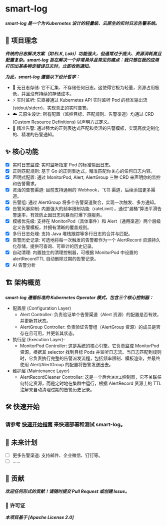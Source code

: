 # smart-log
***smart-log 是一个为 Kubernetes 设计的轻量级、云原生的实时日志告警系统。***

## 🌟 项目理念
***传统的日志解决方案（如 ELK, Loki）功能强大，但通常过于庞大、资源消耗高且配置复杂。smart-log 旨在解决一个非常具体且常见的痛点：我只想在我的应用打印出某条特定错误日志时，立即收到通知。***

***为此，smart-log 遵循以下设计哲学：***

- 🚫 无日志存储: 它不汇集、不存储任何日志。这使得它极为轻量，资源占用极低，并且没有持续的存储成本。
- ⚡️ 实时监听: 它直接通过 Kubernetes API 实时监听 Pod 的标准输出流 (stdout/stderr)，实现真正的实时告警。
- ☁️ 云原生设计: 所有配置（监控目标、匹配规则、告警渠道）均通过 CRD (Custom Resource Definitions) 以声明方式定义。
- 🎯 精准告警: 通过强大的正则表达式匹配和灵活的告警模板，实现高度定制化的、精准的告警通知。

## ✨ 核心功能
- [X] 实时日志监控: 实时监听指定 Pod 的标准输出日志。
- [X] 正则匹配规则: 基于 Go 的正则表达式，精准匹配你关心的任何日志内容。
- [X] 声明式配置: 通过 MonitorPod, Alert, AlertGroup 三种 CRD 来声明你的监控和告警需求。
- [X] 灵活的告警渠道: 目前支持通用的 Webhook，飞书 渠道，后续添加更多渠道。
- [X] 告警组: 通过 AlertGroup 将多个告警渠道聚合，实现一次触发、多方通知。
- [X] 告警风暴抑制: 内置强大的频率限制功能（rateLimit），通过“漏桶”算法平滑告警速率，有效防止因日志风暴而打爆下游服务。
- [X] 模板优先级: 支持在 MonitorPod（具体事件）和 Alert（通用渠道）两个层级定义告警模板，并拥有清晰的覆盖规则。
- [X] 多行日志处理: 支持 Java 堆栈跟踪等多行日志的合并与匹配。
- [X] 告警历史记录: 可选地将每一次触发的告警都作为一个 AlertRecord 资源持久化存储，提供可查询、可审计的历史记录。
- [X] 自动清理: 内置独立的清理控制器，可根据 MonitorPod 中设置的 alertRecordTTL 自动删除过期的告警记录。
- [X] AI 告警分析

## 🏗️ 架构概览
***smart-log 遵循标准的 Kubernetes Operator 模式，包含三个核心控制器：***
- 配置层 (Configuration Layer)
  - Alert Controller: 负责验证单个告警渠道（Alert 资源）的配置是否有效，并更新其状态。
  - AlertGroup Controller: 负责验证告警组（AlertGroup 资源）的成员是否存在且可用，并更新其状态。
- 执行层 (Execution Layer)-
  - MonitorPod Controller: 这是系统的核心引擎。它负责监控 MonitorPod 资源，根据其 selector 找到目标 Pods 并监听日志流。当日志匹配到规则时，它负责执行完整的告警派发流程，包括频率限制、模板渲染，并最终使用 Alert/AlertGroup 的配置将告警发送出去。
- 维护层 (Maintenance Layer)
  - AlertRecordCleaner Controller: 这是一个后台`清洁工`控制器，它不关联任何特定资源，而是定时地在集群中运行，根据 AlertRecord 资源上的 TTL 注解来自动清理过期的告警历史记录。

## 🛠️ 快速开始
### 请参考 [快速开始指南](./quick-start/README.md) 来快速部署和测试 smart-log。

## 🔮 未来计划
- [ ] 更多告警渠道: 支持邮件、企业微信、钉钉等。
- [ ] ......

## 🤝 贡献
***欢迎任何形式的贡献！请随时提交 Pull Request 或创建 Issue。***

### 📄 许可证
***本项目基于 [Apache License 2.0]***
